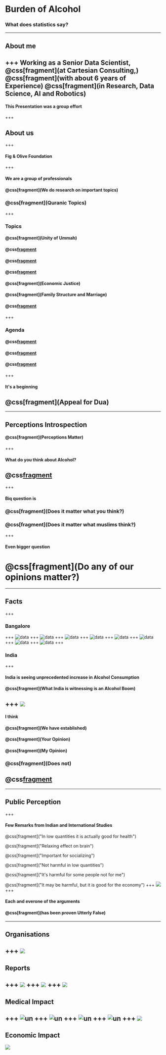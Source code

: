 # Burden of Alcohol
### What does statistics say?
---
## About me
+++
Working as a Senior Data Scientist,
@css[fragment](at Cartesian Consulting,)
@css[fragment](with about 6 years of Experience)
@css[fragment](in Research, Data Science, AI and Robotics)
---
#### This Presentation was a group effort
+++
## About us
+++
#### Fig & Olive Foundation
+++
#### We are a group of professionals
#### @css[fragment](We do research on important topics)
### @css[fragment](Quranic Topics)
+++
### Topics
#### @css[fragment](Unity of Ummah)
#### @css[fragment](Modesty)
#### @css[fragment](Corruption)
#### @css[fragment](Homosexuality)
#### @css[fragment](Economic Justice)
#### @css[fragment](Family Structure and Marriage)
#### @css[fragment](Alcoholism)
+++
### Agenda
#### @css[fragment](Document)
#### @css[fragment](Design)
#### @css[fragment](Deliver)
+++
#### It's a beginning
## @css[fragment](Appeal for Dua)
---
## Perceptions Introspection
#### @css[fragment](Perceptions Matter)
+++
#### What do you think about Alcohol?
## @css[fragment](Astaghfirullah)
+++
#### Biq question is
### @css[fragment](Does it matter what you think?)
### @css[fragment](Does it matter what muslims think?)
+++
#### Even bigger question
# @css[fragment](Do any of our opinions matter?)
---
## Facts
+++
### Bangalore
+++
![data](https://i.imgur.com/nPicNkg.png)
+++
![data](https://i.imgur.com/skcOPKz.png)
+++
![data](https://i.imgur.com/pokqNV5.png)
+++
![data](https://i.imgur.com/SFCOtrh.png)
+++
![data](https://i.imgur.com/VfyqhwW.png)
+++
![data](https://i.imgur.com/bqFHGka.png)
+++
![data](https://i.imgur.com/5h07J76.png)
+++
![data](https://i.imgur.com/VBRAmGy.png)
+++
### India
+++
#### India is seeing unprecedented increase in Alcohol Consumption
#### @css[fragment](What India is witnessing is an Alcohol Boom)
+++
![](https://i.imgur.com/3hki5E7.png)
---
#### I think
#### @css[fragment](We have established)
#### @css[fragment](Your Opinion)
#### @css[fragment](My Opinion)
### @css[fragment](Does not)
## @css[fragment](Matter)
---
## Public Perception
+++
#### Few Remarks from Indian and International Studies
@css[fragment]("In low quantities it is actually good for health")

@css[fragment]("Relaxing effect on brain")

@css[fragment]("Important for socializing")

@css[fragment]("Not harmful in low quantities")

@css[fragment]("It's harmful for some people not for me")

@css[fragment]("It may be harmful, but it is good for the economy")
+++
![](https://i.imgur.com/7Uvv4JZ.png)
+++
#### Each and everone of the arguments
#### @css[fragment](has been proven Utterly False)
---
## Organisations
+++
![](https://i.imgur.com/oyXeAg7.png)
---
## Reports
+++
![](https://i.imgur.com/n3kFQgy.png)
+++
![](https://i.imgur.com/v23Cme9.png)
+++
![](https://i.imgur.com/ExMUZTd.png)
---
## Medical Impact
+++
![un](https://i.imgur.com/ZZxgux5.png)
+++
![un](https://i.imgur.com/lV32bG5.png)
+++
![un](https://i.imgur.com/ENlUvFN.png)
+++
![un](https://i.imgur.com/HdxG4QX.png)
+++
![](https://i.imgur.com/cUtNC0r.png)
--- 
## Economic Impact
![](https://i.imgur.com/1XBiH4W.png)
